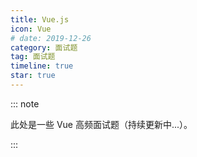 ```yaml
---
title: Vue.js
icon: Vue
# date: 2019-12-26
category: 面试题
tag: 面试题
timeline: true
star: true
---
```


::: note

此处是一些 Vue 高频面试题（持续更新中...）。

:::

<!-- more -->
